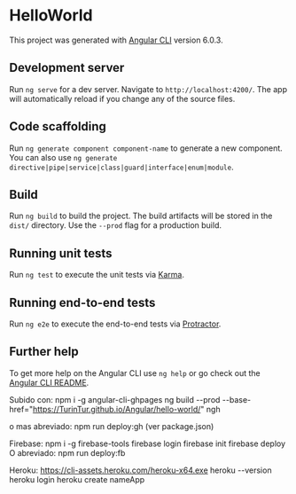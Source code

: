 # HelloWorld

This project was generated with [Angular CLI](https://github.com/angular/angular-cli) version 6.0.3.

## Development server

Run `ng serve` for a dev server. Navigate to `http://localhost:4200/`. The app will automatically reload if you change any of the source files.

## Code scaffolding

Run `ng generate component component-name` to generate a new component. You can also use `ng generate directive|pipe|service|class|guard|interface|enum|module`.

## Build

Run `ng build` to build the project. The build artifacts will be stored in the `dist/` directory. Use the `--prod` flag for a production build.

## Running unit tests

Run `ng test` to execute the unit tests via [Karma](https://karma-runner.github.io).

## Running end-to-end tests

Run `ng e2e` to execute the end-to-end tests via [Protractor](http://www.protractortest.org/).

## Further help

To get more help on the Angular CLI use `ng help` or go check out the [Angular CLI README](https://github.com/angular/angular-cli/blob/master/README.md).

Subido con:
npm i -g angular-cli-ghpages
ng build --prod --base-href="https://TurinTur.github.io/Angular/hello-world/"
ngh

o mas abreviado: npm run deploy:gh (ver package.json)

Firebase:
npm i -g firebase-tools
firebase login
firebase init
firebase deploy
O abreviado: npm run deploy:fb

Heroku:
https://cli-assets.heroku.com/heroku-x64.exe
heroku --version
heroku login
heroku create nameApp
